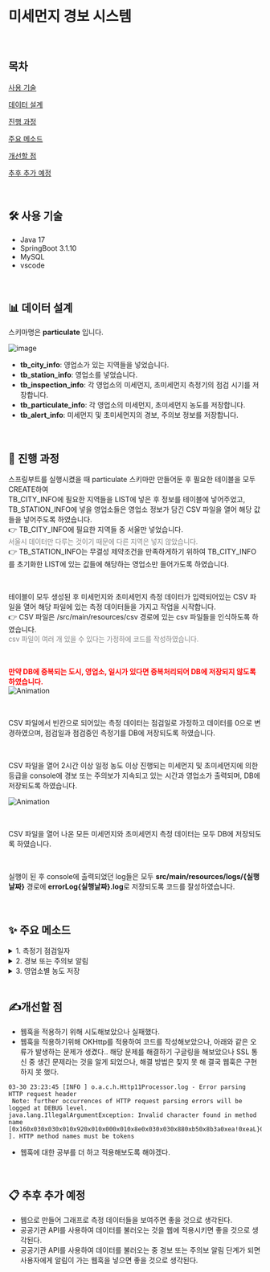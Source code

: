 # 미세먼지 경보 시스템   

<br />

## 목차   

[사용 기술](#🛠️-사용-기술)   

[데이터 설계](#📊-데이터-설계)

[진행 과정](#🔎-진행-과정)   

[주요 메소드](#✨-주요-메소드)   

[개선할 점](#✍️개선할-점)

[추후 추가 예정](#📋-추후-추가-예정)


<br />

## 🛠️ 사용 기술   
- Java 17
- SpringBoot 3.1.10
- MySQL
- vscode   

<br />

## 📊 데이터 설계   
스키마명은 **particulate** 입니다.

![image](https://github.com/jisuyoun/particulate/assets/122525676/37eb8bf1-4889-4913-ba00-dee9a0d907a8)

- **tb_city_info**: 영업소가 있는 지역들을 넣었습니다.
- **tb_station_info**: 영업소를 넣었습니다.
- **tb_inspection_info**: 각 영업소의 미세먼지, 초미세먼지 측정기의 점검 시기를 저장합니다.
- **tb_particulate_info**: 각 영업소의 미세먼지, 초미세먼지 농도를 저장합니다.
- **tb_alert_info**: 미세먼지 및 초미세먼지의 경보, 주의보 정보를 저장합니다.   

<br />

## 🔎 진행 과정   
스프링부트를 실행시켰을 때 particulate 스키마만 만들어둔 후 필요한 테이블을 모두 CREATE하여  
TB_CITY_INFO에 필요한 지역들을 LIST에 넣은 후 정보를 테이블에 넣어주었고,   
TB_STATION_INFO에 넣을 영업소들은 영업소 정보가 담긴 CSV 파일을 열어 해당 값들을 넣어주도록 하였습니다.   
👉 TB_CITY_INFO에 필요한 지역들 중 서울만 넣었습니다.    
<span style="color:gray;font-size:10pt;">서울시 데이터만 다루는 것이기 때문에 다른 지역은 넣지 않았습니다.</span>  
👉 TB_STATION_INFO는 무결성 제약조건을 만족하게하기 위하여 TB_CITY_INFO를 초기화한 LIST에 있는 값들에 해당하는 영업소만 들어가도록 하였습니다.   

<br />

테이블이 모두 생성된 후 미세먼지와 초미세먼지 측정 데이터가 입력되어있는 CSV 파일을 열어 해당 파일에 있는 측정 데이터들을 가지고 작업을 시작합니다.   
👉 CSV 파일은 /src/main/resources/csv 경로에 있는 csv 파일들을 인식하도록 하였습니다.  
<span style="color:gray;font-size:10pt;">csv 파일이 여러 개 있을 수 있다는 가정하에 코드를 작성하였습니다.</span>   

<br />

<span style="color:red">**만약 DB에 중복되는 도시, 영업소, 일시가 있다면 중복처리되어 DB에 저장되지 않도록 하였습니다.**</span>   
![Animation](https://github.com/jisuyoun/particulate/assets/122525676/9633668d-e344-4ab5-bf3e-134768c19dd3)   

<br />

CSV 파일에서 빈칸으로 되어있는 측정 데이터는 점검일로 가정하고 데이터를 0으로 변경하였으며, 점검일과 점검중인 측정기를 DB에 저장되도록 하였습니다.

<br />

CSV 파일을 열어 2시간 이상 일정 농도 이상 진행되는 미세먼지 및 초미세먼지에 의한 등급을 console에 경보 또는 주의보가 지속되고 있는 시간과 영업소가 출력되며, DB에 저장되도록 하였습니다.

![Animation](https://github.com/jisuyoun/particulate/assets/122525676/a8d9b592-41b5-491b-82f7-9e54125df66d)

<br />

CSV 파일을 열어 나온 모든 미세먼지와 초미세먼지 측정 데이터는 모두 DB에 저장되도록 하였습니다.

<br />

실행이 된 후 console에 출력되었던 log들은 모두 **src/main/resources/logs/{실행날짜}** 경로에 **errorLog{실행날짜}.log**로 저장되도록 코드를 잘성하였습니다.   

<br />   

## ✨ 주요 메소드   
<details>
<summary>1. 측정기 점검일자</summary>
<div markdown="1">

```java 
if (modifiableList.get(3).isEmpty()) {
    // 측정 농도 중 미세먼지 측정값만 없을 경우 미세먼지 측정기 점검 날로 가정한다.
    modifiableList.set(3, "0");

    inspectionType = "part";

}

if (modifiableList.size() < 5 || modifiableList.get(4).isEmpty()) {
    // 측정 농도 중 초미세먼지 측정값만 없을 경우 초미세먼지 측정기 점검 날로 가정한다.
    inspectionType = "fine";

    if (modifiableList.size() < 5) {
        modifiableList.add("0");

    } else {
        modifiableList.set(4, "0");

    }
}

csvList = modifiableList; // 점검일에 0을 넣은 리스트로 변경
```
- csv 파일에서 농도 부분이 모두 빈칸일 경우 modifiableList의 사이즈는 3이 되므로, 0 값을 두 개 추가하였습니다.   
- csv 파일에서 미세먼지 농도만 빈칸일 경우 미세먼지가 들어가는 인덱스인 3에 0 값을 넣도록 하였습니다.   
- csv 파일에서 초미세먼지 농도만 빈칸일 경우 0 값이 추가되도록 하였습니다.   

```java
if (!"".equals(inspectionType)) {
    // 점검 정보를 insert
    switch (inspectionType) {
        case "dual": 
            inspectionType = "모든 측정기";
            break;

        case "part":
            inspectionType = "미세먼지 측정기";
            break;
        
        default:
            inspectionType = "초미세먼지 측정기";
            break;
    }

    modifiableList.add(inspectionType);

    partMapper.insertInspection(modifiableList);
}
```
- 위 메소드를 통해 나타난 점검 여부를 가지고 TB_INSPECTION_INFO 테이블에 정보를 insert 합니다.   
</div>
</details>

<details>
<summary>2. 경보 또는 주의보 알림</summary>
<div markdown="1">

```java
int partValue = Integer.parseInt(csvList.get(3));

if (partValue >= 300) {
    // 미세먼지 경보일 경우, 주의보는 cnt 0으로 바꿔준다.
    grade2Cnt++;
    grade4Cnt = 0;
} else if (partValue < 300 && partValue >= 150) {
    // 미세먼지 주의보일 경우
    grade2Cnt = 0;
    grade4Cnt++;
} else {
    // 미세먼지 경보도 주의보도 아닐 경우
    grade2Cnt = 0;
    grade4Cnt = 0;
}

int fineValue = Integer.parseInt(csvList.get(4));

if (fineValue >= 150) {
    // 초미세먼지 경보일 경우, 주의보는 cnt 0으로 만들어준다.
    grade1Cnt++;
    grade3Cnt = 0;
} else if (fineValue < 150 && fineValue >= 75) {
    // 초미세먼지 주의보일 경우
    grade1Cnt = 0;
    grade3Cnt++;
} else {
    // 초미세먼지 경보도 주의보도 아닐 경우
    grade1Cnt = 0;
    grade3Cnt = 0;
}

gradeList.add(grade1Cnt);
gradeList.add(grade2Cnt);
gradeList.add(grade3Cnt);
gradeList.add(grade4Cnt);

// 미세먼지의 등급을 알아본다.
alertGrade(gradeList, csvList);
```
- 일정 농도 이상의 미세먼지 및 초미세먼지가 되었을 경우 각 등급의 카운트를 올려줍니다.   

```java 
    private List<String> alertGrade(List<Integer> gradeList, List<String> csvList) {
                
        String grade = "";

        int grade1Cnt = gradeList.get(0);
        int grade2Cnt = gradeList.get(1);
        int grade3Cnt = gradeList.get(2);
        int grade4Cnt = gradeList.get(3);

        if (grade1Cnt >= 2) {
            grade = "1";
        } else if (grade2Cnt >= 2) {
            grade = "2";
        } else if (grade3Cnt >= 2) {
            grade = "3";
        } else if (grade4Cnt >= 2) {
            grade = "4";
        } else {
            grade = "";
        }

        if (grade != "") {

            log.info(csvList.get(0) + "시 " + csvList.get(1) + " 영업소는 현재 대기 등급 " + grade + " 입니다.");

            try {
                
                csvList.add(grade); // 리스트에 등급을 추가로 넣어준다.

                // 미세먼지 등급을 기록한다.
                partMapper.insertAlertInfo(csvList);

            } catch (Exception e) {
                log.error("에러 => 미세먼지 경보 중 에러 발생 " + e);
                e.printStackTrace();
            }
        }
        return csvList;
    }
```   
그 후, alertGrade 메소드를 통해 각 등급의 카운트를 계산하여 카운트가 2이상인 경우를 콘솔을 통해 사용자에게 알려줍니다.
</div>
</details>

<details>
<summary>3. 영업소별 농도 저장</summary>
<div markdown="1">

```java
    // 각 측정소 별 미세먼지와 초미세먼지 농도를 삽입한다.
    partMapper.insertPartInfo(csvList);
```
</div>
</details>

<br />

## ✍️개선할 점   
- 웹훅을 적용하기 위해 시도해보았으나 실패했다.
- 웹훅을 적용하기위해 OKHttp를 적용하여 코드를 작성해보았으나, 아래와 같은 오류가 발생하는 문제가 생겼다.. 해당 문제를 해결하기 구글링을 해보았으나 SSL 통신 중 생긴 문제라는 것을 알게 되었으나, 해결 방법은 찾지 못 해 결국 웹훅은 구현하지 못 했다.

```
03-30 23:23:45 [INFO ] o.a.c.h.Http11Processor.log - Error parsing HTTP request header
 Note: further occurrences of HTTP request parsing errors will be logged at DEBUG level.
java.lang.IllegalArgumentException: Invalid character found in method name [0x160x030x030x010x920x010x000x010x8e0x030x030x880xb50x8b3a0xea!0xeaL}0xa50xfc0xbf`0xa00xda+0xc80x1b0xeb&? ]. HTTP method names must be tokens
```
- 웹훅에 대한 공부를 더 하고 적용해보도록 해야겠다.   

<br />

## 📋 추후 추가 예정   
- 웹으로 만들어 그래프로 측정 데이터들을 보여주면 좋을 것으로 생각된다.
- 공공기관 API를 사용하여 데이터를 불러오는 것을 웹에 적용시키면 좋을 것으로 생각된다.
- 공공기관 API를 사용하여 데이터를 불러오는 중 경보 또는 주의보 알림 단계가 되면 사용자에게 알림이 가는 웹훅을 넣으면 좋을 것으로 생각된다.